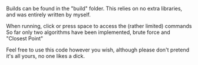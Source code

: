Builds can be found in the "build" folder.
This relies on no extra libraries, and was entirely written by myself.

When running, click or press space to access the (rather limited) commands
So far only two algorithms have been implemented, brute force and "Closest Point"

Feel free to use this code however you wish, although please don't pretend it's all yours, no one likes a dick.